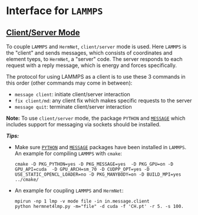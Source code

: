 # Interface for `LAMMPS`
## [Client/Server Mode](https://lammps.sandia.gov/doc/Howto_client_server.html)
To couple `LAMMPS` and `HermNet`, `client/server` mode is used. Here `LAMMPS` is the "client" and sends messages, which consists of coordinates and element tyeps, to `HermNet`, a "server" code. The server responds to each request with a reply message, which is energy and forces specifically.

The protocol for using LAMMPS as a client is to use these 3 commands in this order (other commands may come in between):
* `message client`: initiate client/server interaction
* `fix client/md`: any client fix which makes specific requests to the server
* `message quit`: terminate client/server interaction

**Note:** To use `client/server` mode, the package `PYTHON` and [`MESSAGE`](https://lammps.sandia.gov/doc/Build_extras.html#message) which includes support for messaging via sockets should be installed.

***Tips:***
* Make sure [`PYTHON`](https://lammps.sandia.gov/doc/Build_extras.html#python-package) and [`MESSAGE`](https://lammps.sandia.gov/doc/Build_extras.html#message) packages have been installed in `LAMMPS`. An example for compiling `LAMMPS` with `cmake`: 
  ```
  cmake -D PKG_PYTHON=yes -D PKG_MESSAGE=yes  -D PKG_GPU=on -D GPU_API=cuda  -D GPU_ARCH=sm_70 -D CUDPP_OPT=yes -D USE_STATIC_OPENCL_LOADER=no -D PKG_MANYBODY=on -D BUILD_MPI=yes ../cmake/
  ```
* An example for coupling `LAMMPS` and `HermNet`:
  ```
  mpirun -np 1 lmp -v mode file -in in.message.client
  python hermnet4lmp.py -m="file" -d cuda -f 'CH.pt' -r 5. -s 100.
  ```